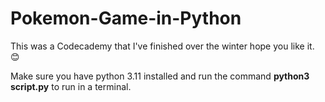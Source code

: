 # Pokemon-Game-in-Python
This was a Codecademy that I've finished over the winter hope you like it.  😊

Make sure you have python 3.11 installed and run the command **python3 script.py** to run in a terminal.
